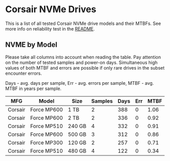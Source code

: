 Corsair NVMe Drives
===================

This is a list of all tested Corsair NVMe drive models and their MTBFs. See more
info on reliability test in the [README](https://github.com/bsdhw/SMART).

NVME by Model
------------

Please take all columns into account when reading the table. Pay attention on the
number of tested samples and power-on days. Simultaneous high values of both MTBF
and errors are possible if only rare drives in the subset encounter errors.

Days - avg. days per sample,
Err  - avg. errors per sample,
MTBF - avg. MTBF in years per sample.

| MFG       | Model              | Size   | Samples | Days  | Err   | MTBF |
|-----------|--------------------|--------|---------|-------|-------|------|
| Corsair   | Force MP600        | 1 TB   | 2       | 388   | 0     | 1.06   |
| Corsair   | Force MP600        | 2 TB   | 2       | 336   | 0     | 0.92   |
| Corsair   | Force MP510        | 240 GB | 4       | 332   | 0     | 0.91   |
| Corsair   | Force MP600        | 500 GB | 3       | 312   | 0     | 0.86   |
| Corsair   | Force MP300        | 120 GB | 2       | 257   | 0     | 0.71   |
| Corsair   | Force MP510        | 480 GB | 4       | 122   | 0     | 0.34   |

